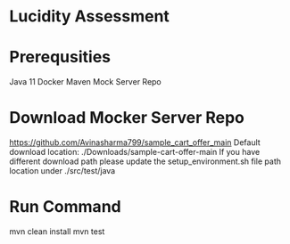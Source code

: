 # Lucidity Assessment

# Prerequsities
Java 11
Docker
Maven
Mock Server Repo

# Download Mocker Server Repo
https://github.com/Avinasharma799/sample_cart_offer_main
Default download location: ./Downloads/sample-cart-offer-main
If you have different download path please update the setup_environment.sh file path location under ./src/test/java


# Run Command
 mvn clean install
 mvn test
